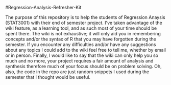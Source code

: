 #Regression-Analysis-Refresher-Kit

The purpose of this repository is to help the students of Regression Anaysis (STAT3001) with their end of semester project. I've taken advantage of the wiki feature, as a learning tool, and as such most of your time should be spent there. The wiki is not exhaustive; it will only aid you in remembering concepts and/or the syntax of R that you may have forgotten during the semester. If you encounter any difficulties and/or have any suggestions about any topics I could add to the wiki feel free to tell me, whether by email or in person. Finally, I would like to say that the wiki can only help you so much and no more, your project requires a fair amount of analysis and synthesis therefore much of your focus should be on problem solving. Oh, also, the code in the repo are just random snippets I used during the semester that I thought would be useful.  

